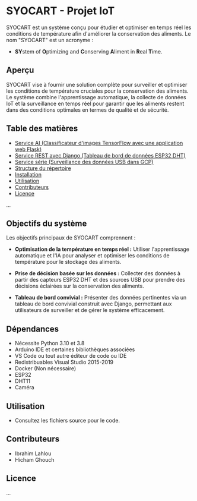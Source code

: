 # SYOCART - Projet IoT

SYOCART est un système conçu pour étudier et optimiser en temps réel les conditions de température afin d'améliorer la conservation des aliments. Le nom "SYOCART" est un acronyme :
- **SY**stem of **O**ptimizing and **C**onserving **A**liment in **R**eal **T**ime.

## Aperçu

SYOCART vise à fournir une solution complète pour surveiller et optimiser les conditions de température cruciales pour la conservation des aliments. Le système combine l'apprentissage automatique, la collecte de données IoT et la surveillance en temps réel pour garantir que les aliments restent dans des conditions optimales en termes de qualité et de sécurité.

## Table des matières

- [Service AI (Classificateur d'images TensorFlow avec une application web Flask)](#service-ai-classificateur-dimages-tensorflow-avec-une-application-web-flask)
- [Service REST avec Django (Tableau de bord de données ESP32 DHT)](#service-rest-avec-django-tableau-de-bord-de-donnees-esp32-dht)
- [Service série (Surveillance des données USB dans GCP)](#service-serie-surveillance-des-donnees-usb-dans-gcp)
- [Structure du répertoire](#structure-du-repertoire)
- [Installation](#installation)
- [Utilisation](#utilisation)
- [Contributeurs](#contributeurs)
- [Licence](#licence)

...

## Objectifs du système

Les objectifs principaux de SYOCART comprennent :

- **Optimisation de la température en temps réel :** Utiliser l'apprentissage automatique et l'IA pour analyser et optimiser les conditions de température pour le stockage des aliments.

- **Prise de décision basée sur les données :** Collecter des données à partir des capteurs ESP32 DHT et des sources USB pour prendre des décisions éclairées sur la conservation des aliments.

- **Tableau de bord convivial :** Présenter des données pertinentes via un tableau de bord convivial construit avec Django, permettant aux utilisateurs de surveiller et de gérer le système efficacement.

## Dépendances

- Nécessite Python 3.10 et 3.8
- Arduino IDE et certaines bibliothèques associées
- VS Code ou tout autre éditeur de code ou IDE
- Redistribuables Visual Studio 2015-2019
- Docker (Non nécessaire)
- ESP32
- DHT11
- Caméra

## Utilisation

- Consultez les fichiers source pour le code.

## Contributeurs

- Ibrahim Lahlou
- Hicham Ghouch

## Licence

...